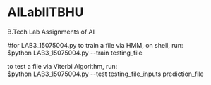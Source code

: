 # AILabIITBHU
B.Tech Lab Assignments of AI

#for LAB3_15075004.py
to train a file via HMM, on shell, run:
<br>$python LAB3_15075004.py --train testing_file

to test a file via Viterbi Algorithm, run:
<br>$python LAB3_15075004.py --test testing_file_inputs prediction_file
